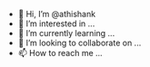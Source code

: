 - 👋 Hi, I’m @athishank
- 👀 I’m interested in ...
- 🌱 I’m currently learning ...
- 💞️ I’m looking to collaborate on ...
- 📫 How to reach me ...

<!---
athishank/athishank is a ✨ special ✨ repository because its `README.md` (this file) appears on your GitHub profile.
You can click the Preview link to take a look at your changes.
--->
